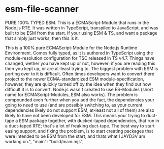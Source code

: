 # esm-file-scanner
PURE 100% TYPED ESM. This is a ECMAScript-Module that runs in the Node.js RTE. It was written in TypeScript, transpiled to JavaScript, and was built to be ESM from the start. If your using ESM &amp; TS, and want a package that simply just works, then this is it.

This is a 100% pure ECMAScript-Module for the Node.js Runtime Environment. Comes fully typed, as it is authored in TypeScript using the module-resolution configuration for TSC released in TS v4.7. Things have changed, wether you have kept up or not, however; if you are reading this then you kept up, or are at-least trying to. The biggest problem with ESM is porting over to it is difficult. Often times developers want to convert there project to the newer ECMA-standardized ESM module-specification, however, they are quickly turned off by the idea when they find out how difficult it is to convert. Node.js wasn't created to use ES-Modules (short name for ECMAScript-Modules, ESM also works). The problem is compounded even further when you add the fact, the dependencies your going to need to use (and are possibly switching to, as your current dependencies likely do not support ESM, at-least not all of them) are also likely to have not been developed for ESM. This means your trying to duct-tape a ESM package together, with ducked-taped dependencies, that run in a duct-taped RTE; that's a lot of freaking duct-tape. The best way to start easing support, and fixing the problem, is to start creating packages that were intended to be ESM from the start, and thats what I JAYD3V am working on.",
  "main": "build/main.mjs",

